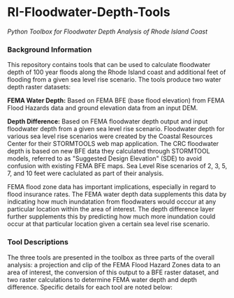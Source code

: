 # RI-Floodwater-Depth-Tools
*Python Toolbox for Floodwater Depth Analysis of Rhode Island Coast*

### Background Information
This repository contains tools that can be used to calculate floodwater depth of 100 year floods along the Rhode Island coast and additional feet of flooding from a given sea level rise scenario. The tools produce two water depth raster datasets:

**FEMA Water Depth:** Based on FEMA BFE (base flood elevation) from FEMA Flood Hazards data and ground elevation data from an input DEM.

**Depth Difference:** Based on FEMA floodwater depth output and input floodwater depth from a given sea level rise scenario. Floodwater depth for various sea level rise scenarios were created by the Coastal Resources Center for their STORMTOOLS web map application. The CRC floodwater depth is based on new BFE data they calculated through STORMTOOL models, referred to as "Suggested Design Elevation" (SDE) to avoid confusion with existing FEMA BFE maps. Sea Level Rise scenarios of 2, 3, 5, 7, and 10 feet were caclulated as part of their analysis.

FEMA flood zone data has important implications, especially in regard to flood insurance rates. The FEMA water depth data supplements this data by indicating how much inundatation from floodwaters would occcur at any particular location within the area of interest. The depth difference layer further supplements this by predicting how much more inundation could occur at that particular location given a certain sea level rise scenario. 

### Tool Descriptions 
The three tools are presented in the toolbox as three parts of the overall analysis: a projection and clip of the FEMA Flood Hazard Zones data to an area of interest, the conversion of this output to a BFE raster dataset, and two raster calculations to determine FEMA water depth and depth difference. Specific details for each tool are noted below:


